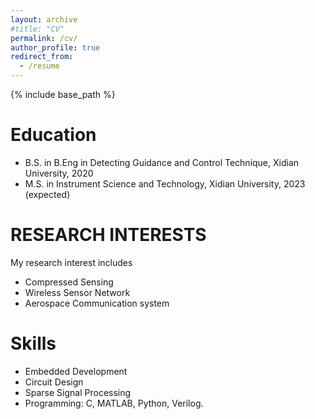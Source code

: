 ```yaml
---
layout: archive
#title: "CV"
permalink: /cv/
author_profile: true
redirect_from:
  - /resume
---
```


{% include base_path %}

Education
======
* B.S. in B.Eng in Detecting Guidance and Control Technique, Xidian University, 2020
* M.S. in Instrument Science and Technology, Xidian University, 2023 (expected)

RESEARCH INTERESTS
=====
My research interest includes
* Compressed Sensing
* Wireless Sensor Network
* Aerospace Communication system

Skills
======
* Embedded Development
* Circuit Design
* Sparse Signal Processing
* Programming: C, MATLAB, Python, Verilog.
